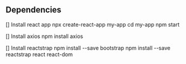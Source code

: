 ## Dependencies

[] Install react app
  npx create-react-app my-app
  cd my-app
  npm start

[] Install axios
  npm install axios

[] Install reactstrap
  npm install --save bootstrap
  npm install --save reactstrap react react-dom

